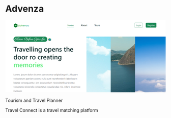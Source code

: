 # Advenza

![advenza screenshot](./Screenshot.png)

Tourism and Travel Planner

Travel Connect is a travel matching platform